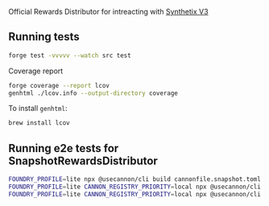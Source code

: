 Official Rewards Distributor for intreacting with [Synthetix V3](https://docs.synthetix.io/v/v3/for-liquidity-pool-managers/rewards-distributors)

## Running tests

```sh
forge test -vvvvv --watch src test
```

Coverage report

```sh
forge coverage --report lcov
genhtml ./lcov.info --output-directory coverage
```

To install `genhtml`:

```sh
brew install lcov
```

## Running e2e tests for SnapshotRewardsDistributor

```sh
FOUNDRY_PROFILE=lite npx @usecannon/cli build cannonfile.snapshot.toml
FOUNDRY_PROFILE=lite CANNON_REGISTRY_PRIORITY=local npx @usecannon/cli build cannonfile.snapshot.test.toml
FOUNDRY_PROFILE=lite CANNON_REGISTRY_PRIORITY=local npx @usecannon/cli test cannonfile.snapshot.test.toml
```
